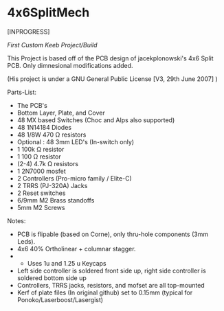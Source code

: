 # 4x6SplitMech
[INPROGRESS]

*First Custom Keeb Project/Build*



This Project is based off of the PCB design of jacekplonowski's 4x6 Split PCB. Only dimnesional modifications added. 


(His project is under a GNU General Public License [V3, 29th June 2007]  )



Parts-List:
* The PCB's
* Bottom Layer, Plate, and Cover
* 48 MX based Switches (Choc and Alps also supported)
* 48 1N14184 Diodes
* 48 1/8W 470 Ω resistors
* Optional : 48 3mm LED's (In-switch only)
* 1 100k Ω resistor
* 1 100 Ω resistor
* (2-4) 4.7k Ω resistors
* 1 2N7000 mosfet
* 2 Controllers (Pro-micro family / Elite-C)
* 2 TRRS (PJ-320A) Jacks
* 2 Reset switches
* 6/9mm M2 Brass standoffs
* 5mm M2 Screws



Notes:
* PCB is flipable (based on Corne), only thru-hole components (3mm Leds).
* 4x6 40% Ortholinear + columnar stagger. 
* * Uses 1u and 1.25 u Keycaps
* Left side controller is soldered front side up, right side controller is soldered bottom side up
* Controllers, TRRS jacks, resistors, and mofset are all top-mounted
* Kerf of plate files (In original github) set to 0.15mm (typical for Ponoko/Laserboost/Lasergist)

